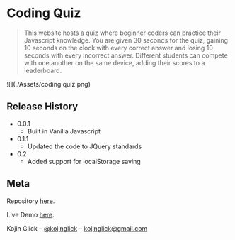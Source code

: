 # Coding Quiz
> This website hosts a quiz where beginner coders can practice their Javascript knowledge. You are given 30 seconds for the quiz, gaining 10 seconds on the clock with every correct answer and losing 10 seconds with every incorrect answer. Different students can compete with one another on the same device, adding their scores to a leaderboard.

![](./Assets/coding quiz.png)

## Release History

* 0.0.1
    * Built in Vanilla Javascript 
* 0.1.1
    * Updated the code to JQuery standards
* 0.2
    * Added support for localStorage saving

## Meta
Repository [here](https://github.com/moonstripe11/hw4-codingQuiz).

Live Demo [here](https://moonstripe11.github.io/hw4-codingQuiz/).

Kojin Glick – [@kojinglick](https://twitter.com/kojinglick) – kojinglick@gmail.com
